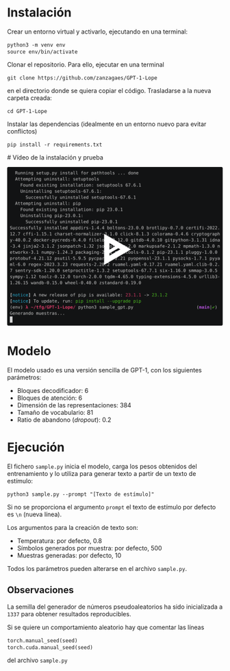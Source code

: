 # Instalación
Crear un entorno virtual y activarlo, ejecutando en una terminal:

	python3 -m venv env
	source env/bin/activate

Clonar el repositorio. Para ello, ejecutar en una terminal

    git clone https://github.com/zanzagaes/GPT-1-Lope

en el directorio donde se quiera copiar el código. Trasladarse a la nueva carpeta creada:

    cd GPT-1-Lope

Instalar las dependencias (idealmente en un entorno nuevo para evitar conflictos)

	pip install -r requirements.txt

# Vídeo de la instalación y prueba
	
![Example](./video.svg)

# Modelo
El modelo usado es una versión sencilla de GPT-1, con los siguientes parámetros:

- Bloques decodificador: 6
- Bloques de atención: 6
- Dimensión de las representaciones: 384
- Tamaño de vocabulario: 81
- Ratio de abandono (*dropout*): 0.2

# Ejecución
El fichero `sample.py` inicia el modelo, carga los pesos obtenidos del entrenamiento y lo utiliza para generar texto a partir de un texto de estímulo:

	python3 sample.py --prompt "[Texto de estímulo]"

Si no se proporciona el argumento `prompt` el texto de estímulo por defecto es `\n` (nueva línea).

Los argumentos para la creación de texto son:

- Temperatura: por defecto, 0.8
- Símbolos generados por muestra: por defecto, 500
- Muestras generadas: por defecto, 10

Todos los parámetros pueden alterarse en el archivo ``sample.py``.

## Observaciones
La semilla del generador de números pseudoaleatorios ha sido inicializada a `1337` para obtener resultados reproducibles.

Si se quiere un comportamiento aleatorio hay que comentar las líneas

	torch.manual_seed(seed)
	torch.cuda.manual_seed(seed)

del archivo ``sample.py``
